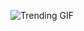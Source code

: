 
<!-- GIF_SECTION -->
![Trending GIF](https://media0.giphy.com/media/v1.Y2lkPThiYjIxNzcyNXlxcDBmMTFjaWUyaWhoYW5yNGxta3hjem5nb3h5YW90cjFrN3NtdCZlcD12MV9naWZzX3NlYXJjaCZjdD1n/13KrcHexkHQtnG/giphy.gif)
<!-- END_GIF_SECTION -->
